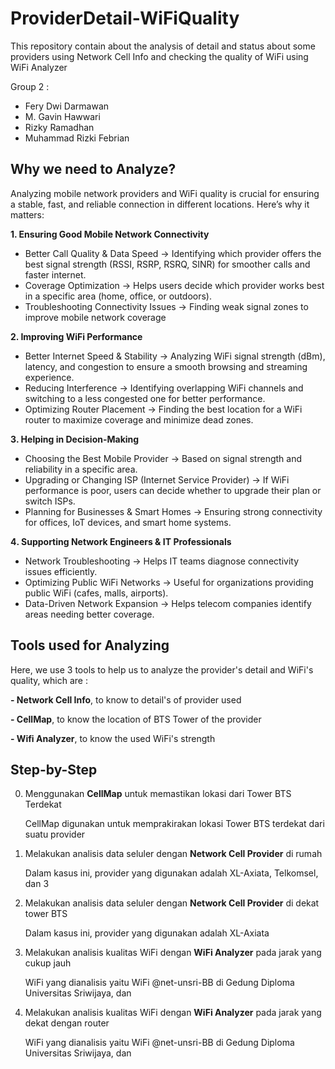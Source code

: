 # ProviderDetail-WiFiQuality
This repository contain about the analysis of detail and status about some providers using Network Cell Info and checking the quality of WiFi using WiFi Analyzer

Group 2 :
- Fery Dwi Darmawan
- M. Gavin Hawwari
- Rizky Ramadhan
- Muhammad Rizki Febrian

## Why we need to Analyze?
Analyzing mobile network providers and WiFi quality is crucial for ensuring a stable, fast, and reliable connection in different locations. Here’s why it matters:

**1. Ensuring Good Mobile Network Connectivity**
- Better Call Quality & Data Speed → Identifying which provider offers the best signal strength (RSSI, RSRP, RSRQ, SINR) for smoother calls and faster internet.
- Coverage Optimization → Helps users decide which provider works best in a specific area (home, office, or outdoors).
- Troubleshooting Connectivity Issues → Finding weak signal zones to improve mobile network coverage
  
**2️. Improving WiFi Performance**
- Better Internet Speed & Stability → Analyzing WiFi signal strength (dBm), latency, and congestion to ensure a smooth browsing and streaming experience.
- Reducing Interference → Identifying overlapping WiFi channels and switching to a less congested one for better performance.
- Optimizing Router Placement → Finding the best location for a WiFi router to maximize coverage and minimize dead zones.
  
**3️. Helping in Decision-Making**
- Choosing the Best Mobile Provider → Based on signal strength and reliability in a specific area.
- Upgrading or Changing ISP (Internet Service Provider) → If WiFi performance is poor, users can decide whether to upgrade their plan or switch ISPs.
- Planning for Businesses & Smart Homes → Ensuring strong connectivity for offices, IoT devices, and smart home systems.
  
**4️. Supporting Network Engineers & IT Professionals**
- Network Troubleshooting → Helps IT teams diagnose connectivity issues efficiently.
- Optimizing Public WiFi Networks → Useful for organizations providing public WiFi (cafes, malls, airports).
- Data-Driven Network Expansion → Helps telecom companies identify areas needing better coverage.

## Tools used for Analyzing

Here, we use 3 tools to help us to analyze the provider's detail and WiFi's quality, which are :

**- Network Cell Info**, to know to detail's of provider used

**- CellMap**, to know the location of BTS Tower of the provider

**- Wifi Analyzer**, to know the used WiFi's strength

## Step-by-Step
0. Menggunakan **CellMap** untuk memastikan lokasi dari Tower BTS Terdekat

   CellMap digunakan untuk memprakirakan lokasi Tower BTS terdekat dari suatu provider

2. Melakukan analisis data seluler dengan **Network Cell Provider** di rumah

   Dalam kasus ini, provider yang digunakan adalah XL-Axiata, Telkomsel, dan 3

3. Melakukan analisis data seluler dengan **Network Cell Provider** di dekat tower BTS

   Dalam kasus ini, provider yang digunakan adalah XL-Axiata

4. Melakukan analisis kualitas WiFi dengan **WiFi Analyzer** pada jarak yang cukup jauh

   WiFi yang dianalisis yaitu WiFi @net-unsri-BB di Gedung Diploma Universitas Sriwijaya, dan 

5. Melakukan analisis kualitas WiFi dengan **WiFi Analyzer** pada jarak yang dekat dengan router

   WiFi yang dianalisis yaitu WiFi @net-unsri-BB di Gedung Diploma Universitas Sriwijaya, dan
